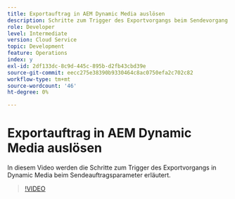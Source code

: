 ```yaml
---
title: Exportauftrag in AEM Dynamic Media auslösen
description: Schritte zum Trigger des Exportvorgangs beim Sendevorgang in Dynamic Media.
role: Developer
level: Intermediate
version: Cloud Service
topic: Development
feature: Operations
index: y
exl-id: 2df133dc-8c9d-445c-895b-d2fb43cbd39e
source-git-commit: eecc275e38390b9330464c8ac0750efa2c702c82
workflow-type: tm+mt
source-wordcount: '46'
ht-degree: 0%

---
```


# Exportauftrag in AEM Dynamic Media auslösen

In diesem Video werden die Schritte zum Trigger des Exportvorgangs in Dynamic Media beim Sendeauftragsparameter erläutert.

>[!VIDEO](https://video.tv.adobe.com/v/335454?quality=12&learn=on)
